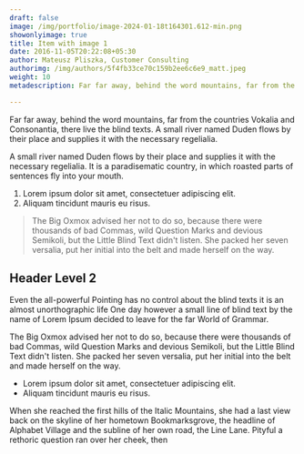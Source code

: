 ```yaml
---
draft: false
image: /img/portfolio/image-2024-01-18t164301.612-min.png
showonlyimage: true
title: Item with image 1
date: 2016-11-05T20:22:08+05:30
author: Mateusz Pliszka, Customer Consulting
authorimg: /img/authors/5f4fb33ce70c159b2ee6c6e9_matt.jpeg
weight: 10
metadescription: Far far away, behind the word mountains, far from the countries Vokalia and Consonantia, there live the blind texts. A small river named Duden flows by their place and supplies it with the necessary regelialia.

---
```

Far far away, behind the word mountains, far from the countries Vokalia and Consonantia, there live the blind texts. A small river named Duden flows by their place and supplies it with the necessary regelialia.

<!--more-->

A small river named Duden flows by their place and supplies it with the necessary regelialia. It is a paradisematic country, in which roasted parts of sentences fly into your mouth.

1. Lorem ipsum dolor sit amet, consectetuer adipiscing elit.
2. Aliquam tincidunt mauris eu risus.

> The Big Oxmox advised her not to do so, because there were thousands of bad Commas, wild Question Marks and devious Semikoli, but the Little Blind Text didn't listen. She packed her seven versalia, put her initial into the belt and made herself on the way.

## Header Level 2

Even the all-powerful Pointing has no control about the blind texts it is an almost unorthographic life One day however a small line of blind text by the name of Lorem Ipsum decided to leave for the far World of Grammar.

The Big Oxmox advised her not to do so, because there were thousands of bad Commas, wild Question Marks and devious Semikoli, but the Little Blind Text didn't listen. She packed her seven versalia, put her initial into the belt and made herself on the way.

* Lorem ipsum dolor sit amet, consectetuer adipiscing elit.
* Aliquam tincidunt mauris eu risus.

When she reached the first hills of the Italic Mountains, she had a last view back on the skyline of her hometown Bookmarksgrove, the headline of Alphabet Village and the subline of her own road, the Line Lane. Pityful a rethoric question ran over her cheek, then